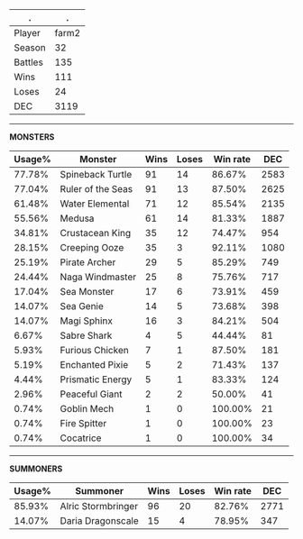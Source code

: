 .|.
|-|-
Player|farm2
Season|32
Battles|135
Wins|111
Loses|24
DEC|3119

---
**MONSTERS**

Usage%|Monster|Wins|Loses|Win rate|DEC|
-|-|-|-|-|-|
77.78%|Spineback Turtle|91|14|86.67%|2583|
77.04%|Ruler of the Seas|91|13|87.50%|2625|
61.48%|Water Elemental|71|12|85.54%|2135|
55.56%|Medusa|61|14|81.33%|1887|
34.81%|Crustacean King|35|12|74.47%|954|
28.15%|Creeping Ooze|35|3|92.11%|1080|
25.19%|Pirate Archer|29|5|85.29%|749|
24.44%|Naga Windmaster|25|8|75.76%|717|
17.04%|Sea Monster|17|6|73.91%|459|
14.07%|Sea Genie|14|5|73.68%|398|
14.07%|Magi Sphinx|16|3|84.21%|504|
6.67%|Sabre Shark|4|5|44.44%|81|
5.93%|Furious Chicken|7|1|87.50%|181|
5.19%|Enchanted Pixie|5|2|71.43%|137|
4.44%|Prismatic Energy|5|1|83.33%|124|
2.96%|Peaceful Giant|2|2|50.00%|41|
0.74%|Goblin Mech|1|0|100.00%|21|
0.74%|Fire Spitter|1|0|100.00%|23|
0.74%|Cocatrice|1|0|100.00%|34|

---
**SUMMONERS**

Usage%|Summoner|Wins|Loses|Win rate|DEC|
-|-|-|-|-|-|
85.93%|Alric Stormbringer|96|20|82.76%|2771|
14.07%|Daria Dragonscale|15|4|78.95%|347|
